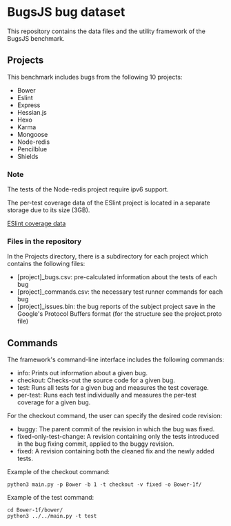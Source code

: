# BugsJS bug dataset

This repository contains the data files and the utility framework of the BugsJS benchmark.

## Projects

This benchmark includes bugs from the following 10 projects:

* Bower
* Eslint
* Express
* Hessian.js
* Hexo
* Karma
* Mongoose
* Node-redis
* Pencilblue
* Shields

### Note

The tests of the Node-redis project require ipv6 support.

The per-test coverage data of the ESlint project is located in a separate storage due to its size (3GB).

[ESlint coverage data](https://www.inf.u-szeged.hu/~pgyimesi/bugsjs/Eslint.7z)


### Files in the repository

In the Projects directory, there is a subdirectory for each project which contains the following files:

* [project]\_bugs.csv: pre-calculated information about the tests of each bug
* [project]\_commands.csv: the necessary test runner commands for each bug
* [project]\_issues.bin: the bug reports of the subject project save in the Google's Protocol Buffers format (for the structure see the project.proto file)


## Commands

The framework's command-line interface includes the following commands:

* info: Prints out information about a given bug.
* checkout: Checks-out the source code for a given bug.
* test: Runs all tests for a given bug and measures the test coverage.
* per-test: Runs each test individually and measures the per-test coverage for a given bug.

For the checkout command, the user can specify the desired code revision:

* buggy: The parent commit of the revision in which the bug was fixed.
* fixed-only-test-change: A revision containing only the tests introduced in the bug fixing commit, applied to the buggy revision.
* fixed: A revision containing both the cleaned fix and the newly added tests.

Example of the checkout command:

```
python3 main.py -p Bower -b 1 -t checkout -v fixed -o Bower-1f/
```

Example of the test command:

```
cd Bower-1f/bower/
python3 ../../main.py -t test
```
